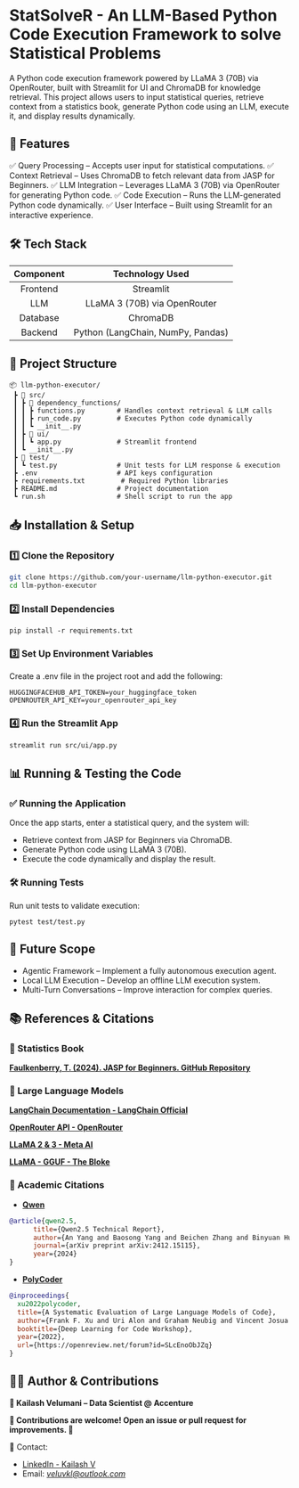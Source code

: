 # StatSolveR - An LLM-Based Python Code Execution Framework to solve Statistical Problems

A Python code execution framework powered by LLaMA 3 (70B) via OpenRouter, built with Streamlit for UI and ChromaDB for knowledge retrieval. This project allows users to input statistical queries, retrieve context from a statistics book, generate Python code using an LLM, execute it, and display results dynamically.

## 🚀 Features
✅ Query Processing – Accepts user input for statistical computations.
✅ Context Retrieval – Uses ChromaDB to fetch relevant data from JASP for Beginners.
✅ LLM Integration – Leverages LLaMA 3 (70B) via OpenRouter for generating Python code.
✅ Code Execution – Runs the LLM-generated Python code dynamically.
✅ User Interface – Built using Streamlit for an interactive experience.

## 🛠️ Tech Stack
| Component | Technology Used |
|:---------:|:---------------:|
| Frontend  | Streamlit       |
| LLM       | LLaMA 3 (70B) via OpenRouter |
| Database  | ChromaDB        |
| Backend   | Python (LangChain, NumPy, Pandas) |

## 📂 Project Structure

```console
📦 llm-python-executor/
 ┣ 📂 src/
 ┃ ┣ 📂 dependency_functions/
 ┃ ┃ ┣ functions.py        # Handles context retrieval & LLM calls
 ┃ ┃ ┣ run_code.py         # Executes Python code dynamically
 ┃ ┃ ┗ __init__.py
 ┃ ┣ 📂 ui/
 ┃ ┃ ┗ app.py              # Streamlit frontend
 ┃ ┗ __init__.py
 ┣ 📂 test/
 ┃ ┗ test.py               # Unit tests for LLM response & execution
 ┣ .env                    # API keys configuration
 ┣ requirements.txt         # Required Python libraries
 ┣ README.md               # Project documentation
 ┗ run.sh                  # Shell script to run the app
```

## 📥 Installation & Setup
### 1️⃣ Clone the Repository

```bash
git clone https://github.com/your-username/llm-python-executor.git
cd llm-python-executor
```

### 2️⃣ Install Dependencies
```console  
pip install -r requirements.txt
```

### 3️⃣ Set Up Environment Variables

Create a .env file in the project root and add the following:

```console
HUGGINGFACEHUB_API_TOKEN=your_huggingface_token
OPENROUTER_API_KEY=your_openrouter_api_key
```

### 4️⃣ Run the Streamlit App
```console
streamlit run src/ui/app.py
```

## 📊 Running & Testing the Code

### ✅ Running the Application

Once the app starts, enter a statistical query, and the system will:

- Retrieve context from JASP for Beginners via ChromaDB.
- Generate Python code using LLaMA 3 (70B).
- Execute the code dynamically and display the result.

### 🛠️ Running Tests
Run unit tests to validate execution:

```console
pytest test/test.py
```

## 🚀 Future Scope

- Agentic Framework – Implement a fully autonomous execution agent.
- Local LLM Execution – Develop an offline LLM execution system.
- Multi-Turn Conversations – Improve interaction for complex queries.

## 📚 References & Citations
### 📖 Statistics Book

**[Faulkenberry, T. (2024). JASP for Beginners. GitHub Repository](https://github.com/tomfaulkenberry/JASPbook/blob/master/README.md)**

### 🧠 Large Language Models

**[LangChain Documentation - LangChain Official](https://python.langchain.com/docs/introduction/)**

**[OpenRouter API - OpenRouter](https://openrouter.ai/)**

**[LLaMA 2 & 3 - Meta AI](https://www.llama.com/docs/model-cards-and-prompt-formats/llama3_3/)**

**[LLaMA - GGUF - The Bloke](https://huggingface.co/TheBloke)**

### 📜 Academic Citations

- **[Qwen](https://huggingface.co/Qwen)**
```bibtex
@article{qwen2.5,
      title={Qwen2.5 Technical Report}, 
      author={An Yang and Baosong Yang and Beichen Zhang and Binyuan Hui and Bo Zheng and Bowen Yu and Chengyuan Li and Dayiheng Liu and Fei Huang and Haoran Wei and Huan Lin and Jian Yang and Jianhong Tu and Jianwei Zhang and Jianxin Yang and Jiaxi Yang and Jingren Zhou and Junyang Lin and Kai Dang and Keming Lu and Keqin Bao and Kexin Yang and Le Yu and Mei Li and Mingfeng Xue and Pei Zhang and Qin Zhu and Rui Men and Runji Lin and Tianhao Li and Tianyi Tang and Tingyu Xia and Xingzhang Ren and Xuancheng Ren and Yang Fan and Yang Su and Yichang Zhang and Yu Wan and Yuqiong Liu and Zeyu Cui and Zhenru Zhang and Zihan Qiu},
      journal={arXiv preprint arXiv:2412.15115},
      year={2024}
}
```

- **[PolyCoder](https://huggingface.co/NinedayWang)**
```bibtex
@inproceedings{
  xu2022polycoder,
  title={A Systematic Evaluation of Large Language Models of Code},
  author={Frank F. Xu and Uri Alon and Graham Neubig and Vincent Josua Hellendoorn},
  booktitle={Deep Learning for Code Workshop},
  year={2022},
  url={https://openreview.net/forum?id=SLcEnoObJZq}
}
```

## 👨‍💻 Author & Contributions

**🚀 Kailash Velumani – Data Scientist @ Accenture**

**📢 Contributions are welcome! Open an issue or pull request for improvements. 🎯**

📧 Contact: 
 - [LinkedIn - Kailash V](https://www.linkedin.com/in/kailash-v/)
 - Email: *veluvkl@outlook.com*